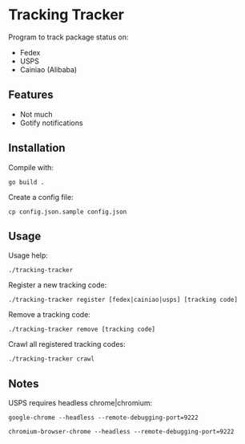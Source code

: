 # Tracking Tracker

Program to track package status on:

- Fedex
- USPS
- Cainiao (Alibaba)

## Features
- Not much
- Gotify notifications

## Installation 
Compile with:
```shell
go build .
```

Create a config file:
```shell
cp config.json.sample config.json
```

## Usage
Usage help:
```shell
./tracking-tracker
```

Register a new tracking code: 
```shell
./tracking-tracker register [fedex|cainiao|usps] [tracking code]
```

Remove a tracking code: 
```shell
./tracking-tracker remove [tracking code]
```

Crawl all registered tracking codes: 
```shell
./tracking-tracker crawl
```
 
## Notes
USPS requires headless chrome|chromium:
```
google-chrome --headless --remote-debugging-port=9222
```

```
chromium-browser-chrome --headless --remote-debugging-port=9222
```






